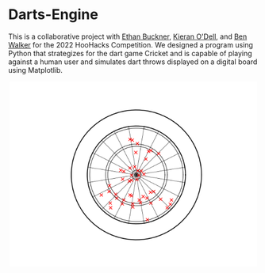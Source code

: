 # Darts-Engine
This is a collaborative project with [Ethan Buckner](https://github.com/ethan-buckner), [Kieran O'Dell](https://github.com/KieranOdell), and [Ben Walker](https://github.com/BenAlWalker) for the 2022 HooHacks Competition. We designed a program using Python that strategizes for the dart game Cricket and is capable of playing against a human user and simulates dart throws displayed on a digital board using Matplotlib.

<p align = "center">
<img width = "500" src = "DartBot Example.png">
</p>
